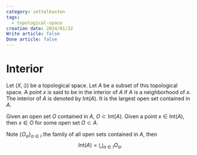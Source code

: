 ```yaml
---
category: zettelkasten
tags:
  - topological-space
creation date: 2024/01/22
Write article: false
Done article: false
---
```

# Interior

Let $(X, \mathfrak{S})$ be a topological space. Let $A$ be a subset of this topological space. A point $x$ is said to be in the interior of $A$ if $A$ is a neighborhood of $x$. The interior of $A$ is denoted by $\text{Int}(A)$. It is the largest open set contained in $A$.

Given an open set $O$ contained in $A$, $O \subset \text{Int}(A)$.
Given a point $x \in \text{Int}(A)$, then $x \in O$ for some open set $O \subset A$.

Note $\{O_{\alpha}\}_{\alpha \in I}$ the family of all open sets contained in $A$, then
$$\text{Int}(A) = \bigcup_{\alpha \in I} O_{\alpha}.$$
